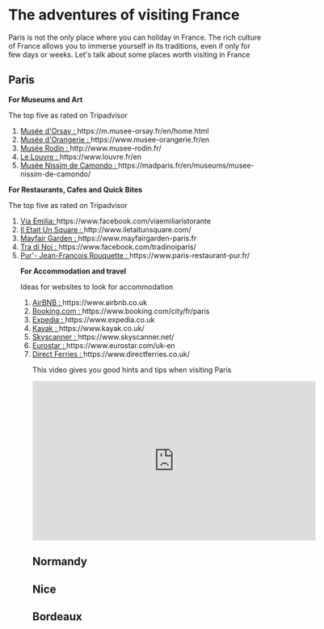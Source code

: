 <h1> The adventures of visiting France </h1>
<p> Paris is not the only place where you can holiday in France. The rich culture of France allows you to immerse yourself in its traditions, even if only for few days or weeks. Let's talk about some places worth visiting in France </p>

<h2> Paris </h2>
<p> <strong> For Museums and Art </strong> </p>
<p> The top five as rated on Tripadvisor </p>
  <p> <ol> <li> <a href="https://m.musee-orsay.fr/en/home.html"> Musée d'Orsay : </a>  https://m.musee-orsay.fr/en/home.html </li> 
  <li> <a href="https://www.musee-orangerie.fr/en" > Musée d'Orangerie : </a> https://www.musee-orangerie.fr/en </li>
  <li> <a href="http://www.musee-rodin.fr/"> Musée Rodin : </a> http://www.musee-rodin.fr/ </li>
  <li> <a href="https://www.louvre.fr/en"> Le Louvre : </a> https://www.louvre.fr/en </li>
  <li> <a href="https://madparis.fr/en/museums/musee-nissim-de-camondo/" > Musée Nissim de Camondo : </a>  https://madparis.fr/en/museums/musee-nissim-de-camondo/ </li> </ol>
  <p> <strong> For Restaurants, Cafes and Quick Bites </strong> </p>
<p>  The top five as rated on Tripadvisor </p>
<p>  <ol> <li> <a href="https://www.facebook.com/viaemiliaristorante?utm_source=tripadvisor&utm_medium=referral"> Via Emilia: </a> https://www.facebook.com/viaemiliaristorante </li>
   <li> <a href="http://www.iletaitunsquare.com/" > Il Etait Un Square : </a> http://www.iletaitunsquare.com/ </li>
   <li> <a href="https://www.mayfairgarden-paris.fr/?utm_source=tripadvisor&utm_medium=referral" > Mayfair Garden : </a> https://www.mayfairgarden-paris.fr </li>
    <li> <a href="https://www.facebook.com/tradinoiparis/" > Tra di Noi : </a> https://www.facebook.com/tradinoiparis/
      <li> <a href="https://www.paris-restaurant-pur.fr/" > Pur'- Jean-Francois Rouquette : </a> https://www.paris-restaurant-pur.fr/ </li> </p>
    <p> <strong> For Accommodation and travel </strong> </p>
<p>  Ideas for websites to look for accommodation </p>
  <p> <ol> <li> <a href="https://www.airbnb.co.uk/" > AirBNB : </a> https://www.airbnb.co.uk </li>
  <li> <a href="https://www.booking.com/city/fr/paris.en-gb.html"> Booking.com : </a> https://www.booking.com/city/fr/paris </li> 
  <li> <a href="https://www.expedia.co.uk/" > Expedia : </a>  https://www.expedia.co.uk </li>
  <li> <a href="https://www.kayak.co.uk/" > Kayak : </a> https://www.kayak.co.uk/ </li>
  <li> <a href="https://www.skyscanner.net/" > Skyscanner : </a> https://www.skyscanner.net/ </li>
  <li> <a href="https://www.eurostar.com/uk-en" > Eurostar : </a> https://www.eurostar.com/uk-en </li>
  <li> <a href="https://www.directferries.co.uk/" > Direct Ferries : </a> https://www.directferries.co.uk/ </li
  </p>
     <p> This video gives you good hints and tips when visiting Paris </p>
<iframe width="560" height="315" src="https://www.youtube.com/embed/qUiaR-bZEY4" frameborder="0" allow="accelerometer; autoplay; encrypted-media; gyroscope; picture-in-picture" allowfullscreen></iframe>
     
<h2> Normandy </h2>

<h2> Nice </h2>
  
<h2> Bordeaux </h2>

